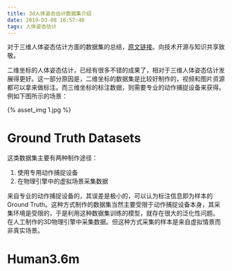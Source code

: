 ```yaml
---
title: 3d人体姿态估计数据集介绍
date: 2019-03-08 16:57:40
tags: 人体姿态估计
---
```


对于三维人体姿态估计方面的数据集的总结，[原文链接](https://medium.com/datadriveninvestor/3d-pose-estimation-datasets-cd786e50491)。向技术开源与知识共享致敬。

<!-- more -->

二维坐标的人体姿态估计，已经有很多不错的成果了，相对于三维人体姿态估计发展得更好。这一部分原因是，二维坐标的数据集是比较好制作的，视频和图片资源都可以拿来做标注。而三维坐标的标注数据，则需要专业的动作捕捉设备来获得。例如下图所示的场景：

{% asset_img 1.jpg %}

# Ground Truth Datasets

这类数据集主要有两种制作途径：
1. 使用专用动作捕捉设备
2. 在物理引擎中的虚拟场景采集数据

来自专业的动作捕捉设备的，其误差是极小的，可以认为标注信息即为样本的Ground Truth。这种方式制作的数据集当然主要受限于动作捕捉设备本身，其采集环境是受限的，于是利用这种数据集训练的模型，就存在很大的泛化性问题。
在人工制作的3D物理引擎中采集数据。但这种方式采集的样本是来自虚拟情景而非真实场景。

# Human3.6m
